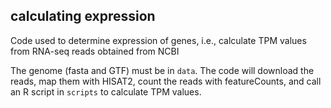 ## calculating expression
Code used to determine expression of genes, i.e., calculate TPM values from RNA-seq reads obtained from NCBI

The genome (fasta and GTF) must be in `data`. The code will download the reads, map them with HISAT2, count the reads with featureCounts, and call an R script in `scripts` to calculate TPM values.
